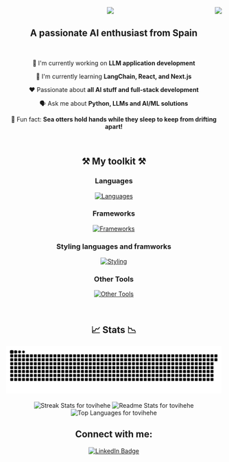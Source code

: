 <img align="right" src="https://img.shields.io/badge/Visitors-10k-purple" />

<div align="center">
    <img src="https://readme-typing-svg.herokuapp.com/?font=Pacifico&size=35&center=true&vCenter=true&width=500&height=70&duration=4000&color=9E1CAE&lines=Hello!+🤗;+I'm+Tovi!+🦦;" />
</div>

<h2 align="center">A passionate AI enthusiast from Spain</h2>

<br/>

<div align="center">   
    
 👾 I'm currently working on **LLM application development**
 
 🧠 I'm currently learning **LangChain, React, and Next.js**

 ❤️ Passionate about **all AI stuff and full-stack development**

 🗣️ Ask me about **Python, LLMs and AI/ML solutions**

 🥸 Fun fact: **Sea otters hold hands while they sleep to keep from drifting apart!** 
 
 </div>

<br/>

<h2 align="center">⚒️ My toolkit ⚒️</h2>

<h3 align="center">Languages</h3>
<p align="center">
  <a href="https://skillicons.dev/icons?i=python,javascript,java,c,r,matlab">
    <img src="https://skillicons.dev/icons?i=python,javascript,java,c,r,matlab" alt="Languages" />
  </a>
</p>

<h3 align="center">Frameworks</h3>
<p align="center">
  <a href="https://skillicons.dev/icons?i=flask,django,react,nodejs,nextjs">
    <img src="https://skillicons.dev/icons?i=flask,django,react,nodejs,nextjs" alt="Frameworks" />
  </a>
</p>

<h3 align="center">Styling languages and framworks</h3>
<p align="center">
  <a href="https://skillicons.dev/icons?i=html,css,tailwind,bootstrap">
    <img src="https://skillicons.dev/icons?i=html,css,tailwind,bootstrap" alt="Styling" />
  </a>
</p>

<h3 align="center">Other Tools</h3>
<p align="center">
  <a href="https://skillicons.dev/icons?i=git,docker,kubernetes,vim,mongodb,mysql,postgresql,aws,azure,vscode">
    <img src="https://skillicons.dev/icons?i=git,github,docker,vim,mongodb,mysql,postgresql,aws,azure,vscode" alt="Other Tools" />
  </a>
</p>

<br/>

<h2 align="center">📈 Stats 📉</h2>
<div align="center">
<img  src="https://raw.githubusercontent.com/tovihehe/tovihehe/output/github-contribution-grid-snake.svg" alt="contribution graph" />
</div>
<br/>

<div align="center">
  <img width="1200" height="250" src="https://github-readme-streak-stats-salesp07.vercel.app/?user=tovihehe&count_private=true&theme=jolly&border_radius=10&" alt="Streak Stats for tovihehe" />
  
  <img width="350" height="200" src="https://github-readme-stats-salesp07.vercel.app/api?username=tovihehe&count_private=true&show_icons=true&theme=jolly&rank_icon=github&border_radius=10" alt="Readme Stats for tovihehe" />
  
  <img width="320" height="195" src="https://github-readme-stats-salesp07.vercel.app/api/top-langs/?username=tovihehe&hide=HTML&langs_count=8&layout=compact&theme=jolly&border_radius=10&size_weight=0.5&count_weight=0.5&exclude_repo=github-readme-stats" alt="Top Languages for tovihehe" />
</div>

<div align="center"> 
  <h2>Connect with me:</h2>
  <a href="https://www.linkedin.com/in/andrea-toval" target="_blank" rel="noopener noreferrer">
    <img src="https://img.shields.io/badge/LinkedIn-800080?style=for-the-badge&logo=linkedin&logoColor=white" alt="LinkedIn Badge"/>
  </a>
</div>





